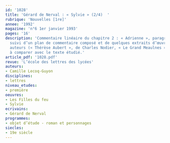 ```yaml
---
id: '1028'
title: 'Gérard de Nerval : « Sylvie » (2/4)  '
rubrique: 'Nouvelles [1re]'
annee: '1992'
magazine: 'n°6 1er janvier 1993'
pages: '16'
description: 'Commentaire linéaire du chapitre 2 : « Adrienne », paragraphe par paragraphe,
  suivi d’un plan de commentaire composé et de quelques extraits d’œuvres d’autres
  auteurs (« Thérèse Aubert », de Charles Nodier, « Le Grand Meaulnes », d’Alain-Fournier)
  à comparer avec le texte étudié.'
article_pdf: '1028.pdf'
revue: 'L’école des lettres des lycées'
auteurs:
- Camille Lecoq-Guyon
disciplines:
- lettres
niveau_etudes:
- première
oeuvres:
- Les Filles du feu
- Sylvie
ecrivains:
- Gérard de Nerval
programmes:
- objet d’étude - roman et personnages
siecles:
- 19e siècle
---
```

